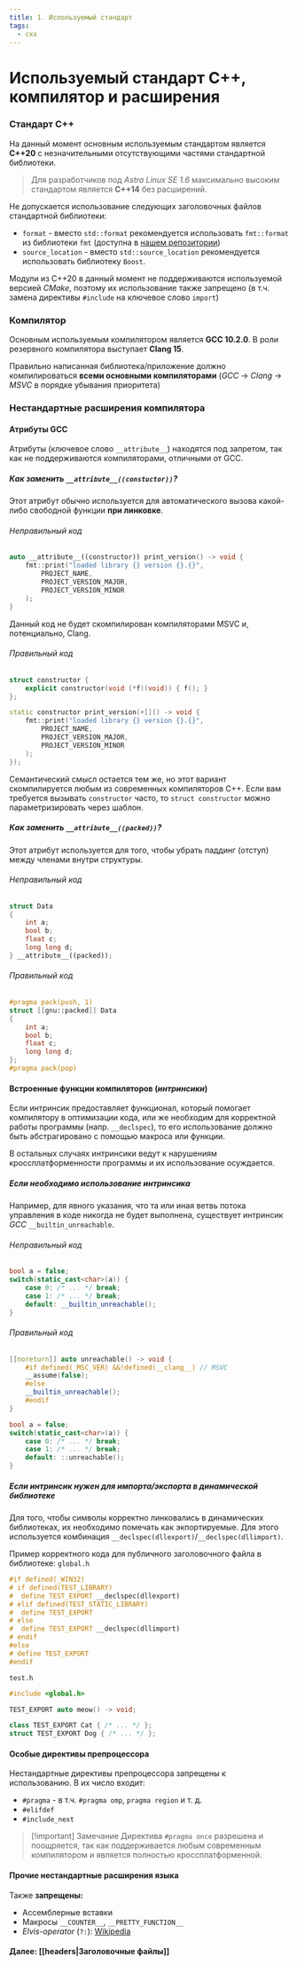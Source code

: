 ```yaml
---
title: 1. Используемый стандарт
tags:
  - cxx
---
```

# Используемый стандарт С++, компилятор и расширения

### Стандарт C++
На данный момент основным используемым стандартом является **C++20** с незначительными отсутствующими частями стандартной библиотеки.

> Для разработчиков под *Astra Linux SE 1.6* максимально высоким стандартом является **C++14** без расширений.

Не допускается использование следующих заголовочных файлов стандартной библиотеки:
- `format` - вместо `std::format` рекомендуется использовать `fmt::format` из библиотеки `fmt` (доступна в [нашем репозитории](http://uav.radar-mms.com/ui/packages/conan:%2F%2Ffmt?projectKey=radar))
- `source_location` - вместо `std::source_location` рекомендуется использовать библиотеку `Boost`.

Модули из С++20 в данный момент не поддерживаются используемой версией *CMake*, поэтому их использование также запрещено (в т.ч. замена директивы `#include` на ключевое слово `import`)

### Компилятор 
Основным используемым компилятором является **GCC 10.2.0**. В роли резервного компилятора выступает **Clang 15**.

Правильно написанная библиотека/приложение должно компилироваться **всеми основными компиляторами** (*GCC* → *Clang* → *MSVC* в порядке убывания приоритета)

### Нестандартные расширения компилятора
#### Атрибуты GCC
Атрибуты (ключевое слово `__attribute__`) находятся под запретом, так как не поддерживаются компиляторами, отличными от GCC.

##### Как заменить `__attribute__((constuctor))`?

Этот атрибут обычно используется для автоматического вызова какой-либо свободной функции **при линковке**.
###### Неправильный код
```cpp 
auto __attribute__((constructor)) print_version() -> void {
	fmt::print("loaded library {} version {}.{}", 
		PROJECT_NAME, 
		PROJECT_VERSION_MAJOR,
		PROJECT_VERSION_MINOR
	);
}
```
Данный код не будет скомпилирован компиляторами MSVC и, потенциально, Clang.

###### Правильный код
```cpp
struct constructor {
	explicit constructor(void (*f)(void)) { f(); }
};

static constructor print_version(+[]() -> void {
	fmt::print("loaded library {} version {}.{}", 
		PROJECT_NAME, 
		PROJECT_VERSION_MAJOR,
		PROJECT_VERSION_MINOR
	);
});
```
Семантический смысл остается тем же, но этот вариант скомпилируется любым из современных компиляторов С++. 
Если вам требуется вызывать `constructor` часто, то `struct constructor` можно параметризировать через шаблон.

##### Как заменить `__attribute__((packed))`?
Этот атрибут используется для того, чтобы убрать паддинг (отступ) между членами внутри структуры.
###### Неправильный код
```cpp
struct Data 
{
	int a;
	bool b;
	float c;
	long long d;
} __attribute__((packed));
```
###### Правильный код
```cpp
#pragma pack(push, 1)
struct [[gnu::packed]] Data 
{
	int a;
	bool b;
	float c;
	long long d;
};
#pragma pack(pop)
```

#### Встроенные функции компиляторов (*интринсики*)
Если интринсик предоставляет функционал, который помогает компилятору в оптимизации кода, или же необходим для корректной работы программы (напр. `__declspec`), то его использование должно быть абстрагировано с помощью макроса или функции.

В остальных случаях интринсики ведут к нарушениям кроссплатформенности программы и их использование осуждается.

##### Если необходимо использование интринсика
Например, для явного указания, что та или иная ветвь потока управления в коде никогда не будет выполнена, существует интринсик *GCC* `__builtin_unreachable`.
###### Неправильный код
```cpp
bool a = false;
switch(static_cast<char>(a)) {
	case 0: /* ... */ break;
	case 1: /* ... */ break;
	default: __builtin_unreachable();
}
```

###### Правильный код
```cpp
[[noreturn]] auto unreachable() -> void {
	#if defined(_MSC_VER) &&!defined(__clang__) // MSVC
	__assume(false);
	#else 
	__builtin_unreachable();
	#endif
}

bool a = false;
switch(static_cast<char>(a)) {
	case 0: /* ... */ break;
	case 1: /* ... */ break;
	default: ::unreachable();
}
```

##### Если интринсик нужен для импорта/экспорта в динамической библиотеке
Для того, чтобы символы корректно линковались в динамических библиотеках, их необходимо помечать как экпортируемые. Для этого используется комбинация `__declspec(dllexport)`/`__declspec(dllimport)`.

Пример корректного кода для публичного заголовочного файла в библиотеке:
`global.h`
```cpp
#if defined(_WIN32)
# if defined(TEST_LIBRARY)
#  define TEST_EXPORT __declspec(dllexport)
# elif defined(TEST_STATIC_LIBRARY)
#  define TEST_EXPORT
# else
#  define TEST_EXPORT __declspec(dllimport)
# endif
#else
# define TEST_EXPORT
#endif
```

`test.h`
```cpp
#include <global.h>

TEST_EXPORT auto meow() -> void;

class TEST_EXPORT Cat { /* ... */ };
struct TEST_EXPORT Dog { /* ... */ };
```

#### Особые директивы препроцессора
Нестандартные директивы препроцессора запрещены к использованию. В их число входит:
- `#pragma` - в т.ч. `#pragma omp`, `pragma region` и т. д.
- `#elifdef`
- `#include_next`

> [!important] Замечание
> Директива `#pragma once` разрешена и поощряется, так как поддерживается любым современным компилятором и является полностью кроссплатформенной.

#### Прочие нестандартные расширения языка
Также **запрещены:**
- Ассемблерные вставки
- Макросы `__COUNTER__`, `__PRETTY_FUNCTION__`
- *Elvis-operator* (`?:`): [Wikipedia](https://en.wikipedia.org/wiki/Elvis_operator)

#### Далее: [[headers|Заголовочные файлы]]